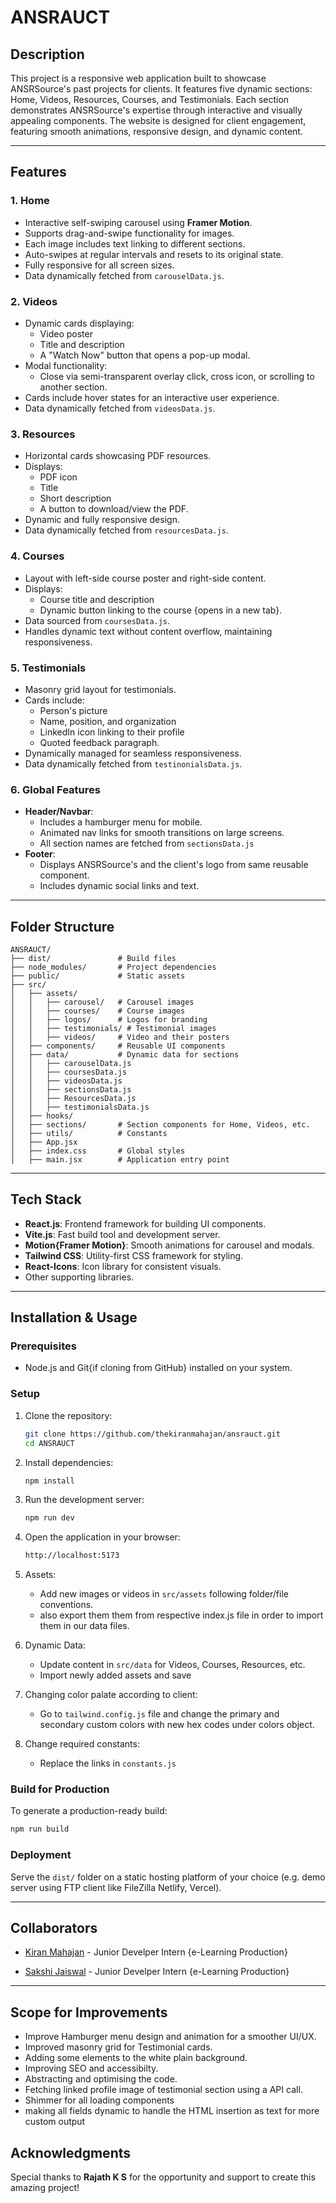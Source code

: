 # ANSRAUCT

## Description

This project is a responsive web application built to showcase ANSRSource's past projects for clients. It features five dynamic sections: Home, Videos, Resources, Courses, and Testimonials. Each section demonstrates ANSRSource's expertise through interactive and visually appealing components. The website is designed for client engagement, featuring smooth animations, responsive design, and dynamic content.

---

## Features

### 1. **Home**

- Interactive self-swiping carousel using **Framer Motion**.
- Supports drag-and-swipe functionality for images.
- Each image includes text linking to different sections.
- Auto-swipes at regular intervals and resets to its original state.
- Fully responsive for all screen sizes.
- Data dynamically fetched from `carouselData.js`.

### 2. **Videos**

- Dynamic cards displaying:
  - Video poster
  - Title and description
  - A "Watch Now" button that opens a pop-up modal.
- Modal functionality:
  - Close via semi-transparent overlay click, cross icon, or scrolling to another section.
- Cards include hover states for an interactive user experience.
- Data dynamically fetched from `videosData.js`.

### 3. **Resources**

- Horizontal cards showcasing PDF resources.
- Displays:
  - PDF icon
  - Title
  - Short description
  - A button to download/view the PDF.
- Dynamic and fully responsive design.
- Data dynamically fetched from `resourcesData.js`.

### 4. **Courses**

- Layout with left-side course poster and right-side content.
- Displays:
  - Course title and description
  - Dynamic button linking to the course {opens in a new tab}.
- Data sourced from `coursesData.js`.
- Handles dynamic text without content overflow, maintaining responsiveness.

### 5. **Testimonials**

- Masonry grid layout for testimonials.
- Cards include:
  - Person's picture
  - Name, position, and organization
  - LinkedIn icon linking to their profile
  - Quoted feedback paragraph.
- Dynamically managed for seamless responsiveness.
- Data dynamically fetched from `testinonialsData.js`.

### 6. **Global Features**

- **Header/Navbar**:
  - Includes a hamburger menu for mobile.
  - Animated nav links for smooth transitions on large screens.
  - All section names are fetched from `sectionsData.js`
- **Footer**:
  - Displays ANSRSource's and the client's logo from same reusable component.
  - Includes dynamic social links and text.

---

## Folder Structure

```
ANSRAUCT/
├── dist/               # Build files
├── node_modules/       # Project dependencies
├── public/             # Static assets
├── src/
│   ├── assets/
│   │   ├── carousel/   # Carousel images
│   │   ├── courses/    # Course images
│   │   ├── logos/      # Logos for branding
│   │   ├── testimonials/ # Testimonial images
│   │   ├── videos/     # Video and their posters
│   ├── components/     # Reusable UI components
│   ├── data/           # Dynamic data for sections
│   │   ├── carouselData.js
│   │   ├── coursesData.js
│   │   ├── videosData.js
│   │   ├── sectionsData.js
│   │   ├── ResourcesData.js
│   │   ├── testimonialsData.js
│   ├── hooks/
│   ├── sections/       # Section components for Home, Videos, etc.
│   ├── utils/          # Constants
│   ├── App.jsx
│   ├── index.css       # Global styles
│   ├── main.jsx        # Application entry point
```

---

## Tech Stack

- **React.js**: Frontend framework for building UI components.
- **Vite.js**: Fast build tool and development server.
- **Motion{Framer Motion}**: Smooth animations for carousel and modals.
- **Tailwind CSS**: Utility-first CSS framework for styling.
- **React-Icons**: Icon library for consistent visuals.
- Other supporting libraries.

---

## Installation & Usage

### Prerequisites

- Node.js and Git{if cloning from GitHub} installed on your system.

### Setup

1. Clone the repository:
   ```bash
   git clone https://github.com/thekiranmahajan/ansrauct.git
   cd ANSRAUCT
   ```
2. Install dependencies:
   ```bash
   npm install
   ```
3. Run the development server:
   ```bash
   npm run dev
   ```
4. Open the application in your browser:
   ```bash
   http://localhost:5173
   ```
5. Assets:

   - Add new images or videos in `src/assets` following folder/file conventions.
   - also export them them from respective index.js file in order to import them in our data files.

6. Dynamic Data:

   - Update content in `src/data` for Videos, Courses, Resources, etc.
   - Import newly added assets and save

7. Changing color palate according to client:

   - Go to `tailwind.config.js` file and change the primary and secondary custom colors with new hex codes under colors object.

8. Change required constants:
   - Replace the links in `constants.js`

### Build for Production

To generate a production-ready build:

```bash
npm run build
```

### Deployment

Serve the `dist/` folder on a static hosting platform of your choice (e.g. demo server using FTP client like FileZilla Netlify, Vercel).

---

## Collaborators

- [Kiran Mahajan](https://github.com/thekiranmahajan) - Junior Develper Intern {e-Learning Production}

- [Sakshi Jaiswal](https://github.com/thesakshijaiswal) - Junior Develper Intern {e-Learning Production}

---

## Scope for Improvements

- Improve Hamburger menu design and animation for a smoother UI/UX.
- Improved masonry grid for Testimonial cards.
- Adding some elements to the white plain background.
- Improving SEO and accessibilty.
- Abstracting and optimising the code.
- Fetching linked profile image of testimonial section using a API call.
- Shimmer for all loading components
- making all fields dynamic to handle the HTML insertion as text for more custom output

## Acknowledgments

Special thanks to **Rajath K S** for the opportunity and support to create this amazing project!
